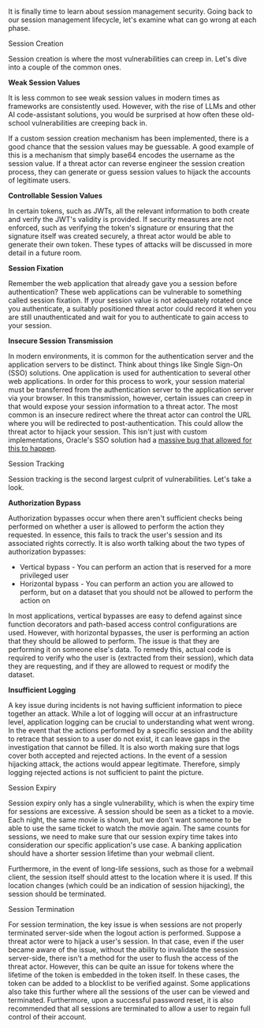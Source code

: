 It is finally time to learn about session management security. Going back to our session management lifecycle, let's examine what can go wrong at each phase.

Session Creation

Session creation is where the most vulnerabilities can creep in. Let's dive into a couple of the common ones.

**Weak Session Values**

It is less common to see weak session values in modern times as frameworks are consistently used. However, with the rise of LLMs and other AI code-assistant solutions, you would be surprised at how often these old-school vulnerabilities are creeping back in.

If a custom session creation mechanism has been implemented, there is a good chance that the session values may be guessable. A good example of this is a mechanism that simply base64 encodes the username as the session value. If a threat actor can reverse engineer the session creation process, they can generate or guess session values to hijack the accounts of legitimate users.  

**Controllable Session Values**

In certain tokens, such as JWTs, all the relevant information to both create and verify the JWT's validity is provided. If security measures are not enforced, such as verifying the token's signature or ensuring that the signature itself was created securely, a threat actor would be able to generate their own token. These types of attacks will be discussed in more detail in a future room.  

**Session Fixation**

Remember the web application that already gave you a session before authentication? These web applications can be vulnerable to something called session fixation. If your session value is not adequately rotated once you authenticate, a suitably positioned threat actor could record it when you are still unauthenticated and wait for you to authenticate to gain access to your session.  

**Insecure Session Transmission**

In modern environments, it is common for the authentication server and the application servers to be distinct. Think about things like Single Sign-On (SSO) solutions. One application is used for authentication to several other web applications. In order for this process to work, your session material must be transferred from the authentication server to the application server via your browser. In this transmission, however, certain issues can creep in that would expose your session information to a threat actor. The most common is an insecure redirect where the threat actor can control the URL where you will be redirected to post-authentication. This could allow the threat actor to hijack your session. This isn't just with custom implementations, Oracle's SSO solution had a [massive bug that allowed for this to happen](https://krbtgt.pw/oracle-oam-10g-session-hijacking/).  

Session Tracking

Session tracking is the second largest culprit of vulnerabilities. Let's take a look.

**Authorization Bypass**

Authorization bypasses occur when there aren't sufficient checks being performed on whether a user is allowed to perform the action they requested. In essence, this fails to track the user's session and its associated rights correctly. It is also worth talking about the two types of authorization bypasses:

- Vertical bypass - You can perform an action that is reserved for a more privileged user
- Horizontal bypass - You can perform an action you are allowed to perform, but on a dataset that you should not be allowed to perform the action on  
    

In most applications, vertical bypasses are easy to defend against since function decorators and path-based access control configurations are used. However, with horizontal bypasses, the user is performing an action that they should be allowed to perform. The issue is that they are performing it on someone else's data. To remedy this, actual code is required to verify who the user is (extracted from their session), which data they are requesting, and if they are allowed to request or modify the dataset.  

**Insufficient Logging**

A key issue during incidents is not having sufficient information to piece together an attack. While a lot of logging will occur at an infrastructure level, application logging can be crucial to understanding what went wrong. In the event that the actions performed by a specific session and the ability to retrace that session to a user do not exist, it can leave gaps in the investigation that cannot be filled. It is also worth making sure that logs cover both accepted and rejected actions. In the event of a session hijacking attack, the actions would appear legitimate. Therefore, simply logging rejected actions is not sufficient to paint the picture.  

Session Expiry

Session expiry only has a single vulnerability, which is when the expiry time for sessions are excessive. A session should be seen as a ticket to a movie. Each night, the same movie is shown, but we don't want someone to be able to use the same ticket to watch the movie again. The same counts for sessions, we need to make sure that our session expiry time takes into consideration our specific application's use case. A banking application should have a shorter session lifetime than your webmail client.

Furthermore, in the event of long-life sessions, such as those for a webmail client, the session itself should attest to the location where it is used. If this location changes (which could be an indication of session hijacking), the session should be terminated.  

Session Termination

For session termination, the key issue is when sessions are not properly terminated server-side when the logout action is performed. Suppose a threat actor were to hijack a user's session. In that case, even if the user became aware of the issue, without the ability to invalidate the session server-side, there isn't a method for the user to flush the access of the threat actor. However, this can be quite an issue for tokens where the lifetime of the token is embedded in the token itself. In these cases, the token can be added to a blocklist to be verified against. Some applications also take this further where all the sessions of the user can be viewed and terminated. Furthermore, upon a successful password reset, it is also recommended that all sessions are terminated to allow a user to regain full control of their account.